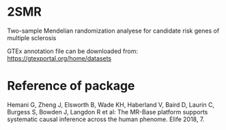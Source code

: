 # 2SMR
Two-sample Mendelian randomization analyese for candidate risk genes of multiple sclerosis

GTEx annotation file can be downloaded from: https://gtexportal.org/home/datasets

# Reference of package
Hemani G, Zheng J, Elsworth B, Wade KH, Haberland V, Baird D, Laurin C, Burgess S, Bowden J, Langdon R et al: The MR-Base platform supports systematic causal inference across the human phenome. Elife 2018, 7.
